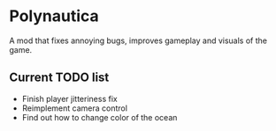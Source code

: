 # Polynautica
A mod that fixes annoying bugs, improves gameplay and visuals of the game.

## Current TODO list
* Finish player jitteriness fix
* Reimplement camera control
* Find out how to change color of the ocean